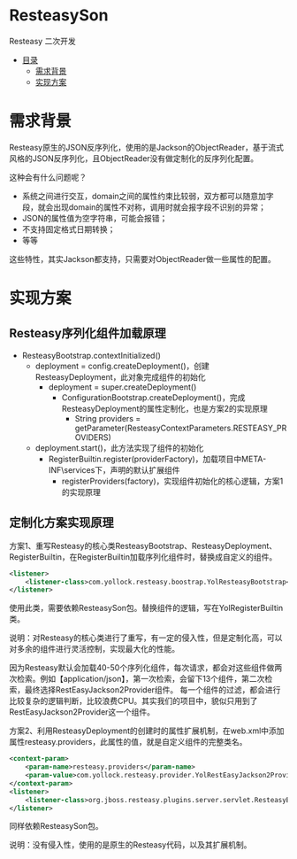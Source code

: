# ResteasySon
Resteasy 二次开发


- [目录](#目录)
    - [需求背景](#需求背景)
    - [实现方案](#实现方案)

# 需求背景

Resteasy原生的JSON反序列化，使用的是Jackson的ObjectReader，基于流式风格的JSON反序列化，且ObjectReader没有做定制化的反序列化配置。

这种会有什么问题呢？

* 系统之间进行交互，domain之间的属性约束比较弱，双方都可以随意加字段，就会出现domain的属性不对称，调用时就会报字段不识别的异常；
* JSON的属性值为空字符串，可能会报错；
* 不支持固定格式日期转换；
* 等等

这些特性，其实Jackson都支持，只需要对ObjectReader做一些属性的配置。

# 实现方案

## Resteasy序列化组件加载原理

- ResteasyBootstrap.contextInitialized()
    - deployment = config.createDeployment()，创建ResteasyDeployment，此对象完成组件的初始化
        - deployment = super.createDeployment()
            - ConfigurationBootstrap.createDeployment()，完成ResteasyDeployment的属性定制化，也是方案2的实现原理
                - String providers = getParameter(ResteasyContextParameters.RESTEASY_PROVIDERS)
    - deployment.start()，此方法实现了组件的初始化
        - RegisterBuiltin.register(providerFactory)，加载项目中META-INF\services下，声明的默认扩展组件
            - registerProviders(factory)，实现组件初始化的核心逻辑，方案1的实现原理

## 定制化方案实现原理

方案1、重写Resteasy的核心类ResteasyBootstrap、ResteasyDeployment、RegisterBuiltin，在RegisterBuiltin加载序列化组件时，替换成自定义的组件。

```xml
<listener>
    <listener-class>com.yollock.resteasy.boostrap.YolResteasyBootstrap</listener-class>
</listener>
```
使用此类，需要依赖ResteasySon包。替换组件的逻辑，写在YolRegisterBuiltin类。

说明：对Resteasy的核心类进行了重写，有一定的侵入性，但是定制化高，可以对多余的组件进行灵活控制，实现最大化的性能。

因为Resteasy默认会加载40-50个序列化组件，每次请求，都会对这些组件做两次检索。例如【application/json】，第一次检索，会留下13个组件，第二次检索，最终选择RestEasyJackson2Provider组件。
每一个组件的过滤，都会进行比较复杂的逻辑判断，比较浪费CPU。其实我们的项目中，貌似只用到了RestEasyJackson2Provider这一个组件。
 
方案2、利用ResteasyDeployment的创建时的属性扩展机制，在web.xml中添加属性resteasy.providers，此属性的值，就是自定义组件的完整类名。

```xml
<context-param>
    <param-name>resteasy.providers</param-name>
    <param-value>com.yollock.resteasy.provider.YolRestEasyJackson2Provider</param-value>
</context-param>
<listener>
    <listener-class>org.jboss.resteasy.plugins.server.servlet.ResteasyBootstrap</listener-class>
</listener>
```
 
同样依赖ResteasySon包。

说明：没有侵入性，使用的是原生的Resteasy代码，以及其扩展机制。


